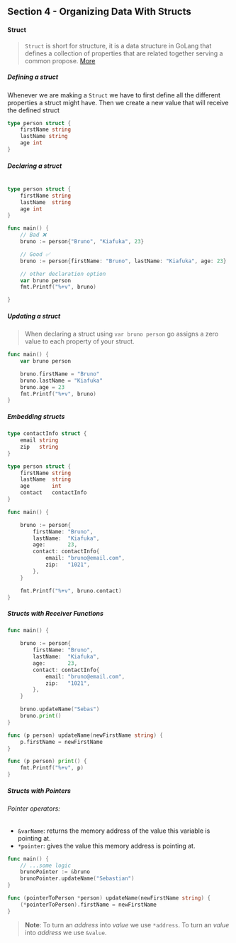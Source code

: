 ## Section 4 - Organizing Data With Structs

#### Struct

> `Struct` is short for structure, it is a data structure in GoLang that defines a collection of properties that are related together serving a common propose. [More](https://www.golangprograms.com/go-language/struct.html)

##### Defining a struct

Whenever we are making a `Struct` we have to first define all the different properties a struct might have. Then we create a new value that will receive the defined struct

```go
type person struct {
    firstName string
    lastName string
    age int
}
```

##### Declaring a struct

```go

type person struct {
	firstName string
    lastName  string
    age int
}

func main() {
    // Bad ❌
    bruno := person{"Bruno", "Kiafuka", 23}

    // Good ✅
    bruno := person{firstName: "Bruno", lastName: "Kiafuka", age: 23}

    // other declaration option
    var bruno person
	fmt.Printf("%+v", bruno)

}
```

##### Updating a struct

> When declaring a struct using `var bruno person` go assigns a zero value to each property of your struct.

```go
func main() {
	var bruno person

	bruno.firstName = "Bruno"
	bruno.lastName = "Kiafuka"
	bruno.age = 23
	fmt.Printf("%+v", bruno)
}
```

##### Embedding structs

```go
type contactInfo struct {
	email string
	zip   string
}

type person struct {
	firstName string
	lastName  string
	age       int
	contact   contactInfo
}

func main() {

	bruno := person{
		firstName: "Bruno",
		lastName:  "Kiafuka",
		age:       23,
		contact: contactInfo{
			email: "bruno@email.com",
			zip:   "1021",
		},
	}

	fmt.Printf("%+v", bruno.contact)
}
```

##### Structs with Receiver Functions

```go
func main() {

	bruno := person{
		firstName: "Bruno",
		lastName:  "Kiafuka",
		age:       23,
		contact: contactInfo{
			email: "bruno@email.com",
			zip:   "1021",
		},
	}

    bruno.updateName("Sebas")
	bruno.print()
}

func (p person) updateName(newFirstName string) {
	p.firstName = newFirstName
}

func (p person) print() {
	fmt.Printf("%+v", p)
}
```

##### Structs with Pointers

###### Pointer operators:

- `&varName`: returns the memory address of the value this variable is pointing at.
- `*pointer`: gives the value this memory address is pointing at.

```go
func main() {
    // ...some logic
    brunoPointer := &bruno
	brunoPointer.updateName("Sebastian")
}

func (pointerToPerson *person) updateName(newFirstName string) {
	(*pointerToPerson).firstName = newFirstName
}
```

> **Note**: To turn an _address_ into _value_ we use `*address`. To turn an _value_ into _address_ we use `&value`.
